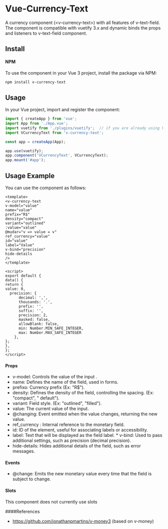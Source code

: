 # Vue-Currency-Text
 A currency component (&lt;v-currency-text>) with all features of v-text-field. The component is compatible with vuetify 3.x and dynamic binds the props and listeners to v-text-field component.

## Install 
#### NPM 
To use the component in your Vue 3 project, install the package via NPM: 
```bash 
npm install v-currency-text 
``` 
## Usage 
In your Vue project, import and register the component: 
```javascript 
import { createApp } from 'vue';
import App from './App.vue';
import vuetify from './plugins/vuetify';  // if you are already using Vuetify 
import VCurrencyText from 'v-currency-text';

const app = createApp(App);

app.use(vuetify);
app.component('VCurrencyText', VCurrencyText);
app.mount('#app');
```
## Usage Example
You can use the component as follows:
```vue
<template>
<v-currency-text
v-model="value"
name="value"
prefix="R$"
density="compact"
variant="outlined"
:value="value"
@mudar="v => value = v"
ref_currency="value"
id="value"
label="Value"
v-bind="precision"
hide-details
/>
</template>

<script>
export default {
data() {
return {
value: 0, 
  precision: {
      decimal: ',',
      thousands: '.',
      prefix: '',
      suffix: '',
      precision: 2,
      masked: false,
      allowBlank: false,
      min: Number.MIN_SAFE_INTEGER,
      max: Number.MAX_SAFE_INTEGER
    },
}; 
},
};
</script>
```
#### Props
* v-model: Controls the value of the input .
* name: Defines the name of the field, used in forms.
* prefixo: Currency prefix (Ex: "R$").
* density: Defines the density of the field, controlling the spacing. (Ex: "compact", " default").
* variant: Field style. (Ex: "outlined", "filled").
* value: The current value of the input.
* @changing: Event emitted when the value changes, returning the new value.
* ref_currency : Internal reference to the monetary field.
* id: ID of the element, useful for associating labels or accessibility.
* label: Text that will be displayed as the field label. * v-bind: Used to pass additional settings, such as precision (decimal precision).
* hide-details: Hides additional details of the field, such as error messages.

#### Events
* @change: Emits the new monetary value every time that the field is subject to change.

#### Slots
This component does not currently use slots

####References
* https://github.com/jonathanpmartins/v-money3 (based on v-money)
